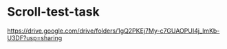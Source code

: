 # Scroll-test-task
https://drive.google.com/drive/folders/1gQ2PKEj7My-c7GUAOPUI4j_lmKb-U3DF?usp=sharing
